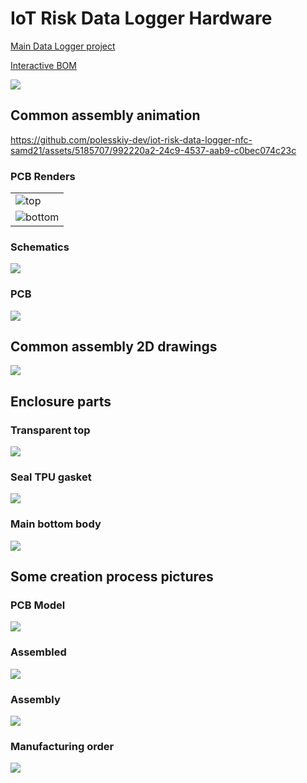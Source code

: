 # IoT Risk Data Logger Hardware

[Main Data Logger project](https://github.com/polesskiy-dev/iot-risk-data-logger-nfc-samd21)

[Interactive BOM](https://htmlpreview.github.io/?https://github.com/polesskiy-dev/iot-risk-data-logger-nfc-samd21-hardware/blob/main/bom/ibom.html)

![](https://github.com/polesskiy-dev/iot-risk-data-logger-nfc-samd21-hardware/blob/main/docs/assets/logger-assembly_v7_2023-Aug-21_06-55-26PM-000_CustomizedView26145487162.png)

## Common assembly animation

https://github.com/polesskiy-dev/iot-risk-data-logger-nfc-samd21/assets/5185707/992220a2-24c9-4537-aab9-c0bec074c23c

### PCB Renders

<table>
  <tr>
    <td> <img max-width="600px" src="https://github.com/polesskiy-dev/iot-risk-data-logger-nfc-samd21-hardware/blob/main/docs/assets/iot-data-logger-nfc-samd21-top.png"  alt="top" ></td>
   </tr> 
   <tr>
    <td><img max-width="600px" src="https://github.com/polesskiy-dev/iot-risk-data-logger-nfc-samd21-hardware/blob/main/docs/assets/iot-data-logger-nfc-samd21-bottom.png" alt="bottom"></td>
  </tr>
</table>

### Schematics

![](https://github.com/polesskiy-dev/iot-risk-data-logger-nfc-samd21-hardware/blob/main/docs/assets/schematics.png)

### PCB

![](https://github.com/polesskiy-dev/iot-risk-data-logger-nfc-samd21-hardware/blob/main/docs/assets/pcb.png)

## Common assembly 2D drawings

![](https://github.com/polesskiy-dev/iot-risk-data-logger-nfc-samd21-hardware/blob/main/docs/assets//creation-process/logger-assembly-dimensions.png)

## Enclosure parts

### Transparent top

![](https://github.com/polesskiy-dev/iot-risk-data-logger-nfc-samd21-hardware/blob/main/docs/assets/creation-process/Logger%20transparent%20top%20v11.png)

### Seal TPU gasket

![](https://github.com/polesskiy-dev/iot-risk-data-logger-nfc-samd21-hardware/blob/main/docs/assets/creation-process/Logger%20gasket%20v17.png)

### Main bottom body

![](https://github.com/polesskiy-dev/iot-risk-data-logger-nfc-samd21-hardware/blob/main/docs/assets/creation-process/Logger%20bottom%20enclosure%20v33.png)

## Some creation process pictures

### PCB Model

![](https://github.com/polesskiy-dev/iot-risk-data-logger-nfc-samd21-hardware/blob/main/docs/assets/creation-process/Logger%20PCB%20board%20v6.png)

### Assembled

![](https://github.com/polesskiy-dev/iot-risk-data-logger-nfc-samd21-hardware/blob/main/docs/assets/creation-process/Screenshot%202023-08-21%20at%2022.18.43.png)

### Assembly

![](https://github.com/polesskiy-dev/iot-risk-data-logger-nfc-samd21-hardware/blob/main/docs/assets/creation-process/Screenshot%202023-08-21%20at%2022.19.28.png)

### Manufacturing order

![](https://github.com/polesskiy-dev/iot-risk-data-logger-nfc-samd21-hardware/blob/main/docs/assets/creation-process/Screenshot%202023-08-20%20at%2022.51.52.png)
